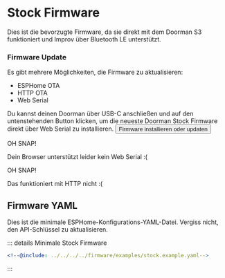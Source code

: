 # Stock Firmware <Badge type="tip" text="ESP-IDF Framework" />

Dies ist die bevorzugte Firmware, da sie direkt mit dem Doorman S3 funktioniert und Improv über Bluetooth LE unterstützt.

### Firmware Update
Es gibt mehrere Möglichkeiten, die Firmware zu aktualisieren:
- ESPHome OTA <Badge type="warning" text="Erfordert ESPHome-Dashboard" />
- HTTP OTA <Badge type="tip" text="Neueste Release-Version, keine Anpassung" />
- Web Serial <Badge type="tip" text="Neueste Release-Version, keine Anpassung" />

Du kannst deinen Doorman über USB-C anschließen und auf den untenstehenden Button klicken, um die neueste Doorman Stock Firmware direkt über Web Serial zu installieren.
<esp-web-install-button manifest="../../../firmware/release/doorman-stock/manifest.json">
    <button slot="activate">
        <div class="custom-layout">
            <a class="btn">Firmware installieren oder updaten</a>
        </div>
    </button>
    <div slot="unsupported">
        <div class="danger custom-block">
            <p class="custom-block-title">OH SNAP!</p>
            <p>Dein Browser unterstützt leider kein Web Serial :(</p>
        </div>
    </div>
    <div slot="not-allowed">
        <div class="danger custom-block">
            <p class="custom-block-title">OH SNAP!</p>
            <p>Das funktioniert mit HTTP nicht :(</p>
        </div>
    </div>
</esp-web-install-button>

## Firmware YAML

Dies ist die minimale ESPHome-Konfigurations-YAML-Datei. Vergiss nicht, den API-Schlüssel zu aktualisieren.

::: details Minimale Stock Firmware
```yaml
<!--@include: ../../../../firmware/examples/stock.example.yaml-->
```
:::

<!--@include: ./additions.md-->